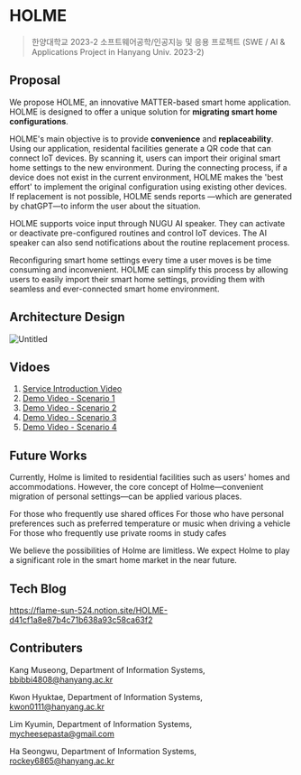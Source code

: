 # HOLME
> 한양대학교 2023-2 소프트웨어공학/인공지능 및 응용 프로젝트 (SWE / AI & Applications Project in Hanyang Univ. 2023-2)

## Proposal
We propose HOLME, an innovative MATTER-based smart home application. HOLME is designed to offer a unique solution for **migrating smart home configurations**.

HOLME's main objective is to provide **convenience** and **replaceability**. Using our application, residental facilities generate a QR code that can connect IoT devices. By scanning it, users can import their original smart home settings to the new environment. During the connecting process, if a device does not exist in the current environment, HOLME makes the 'best effort' to implement the original configuration using existing other devices. If replacement is not possible, HOLME sends reports —which are generated by chatGPT—to inform the user about the situation.

HOLME supports voice input through NUGU AI speaker. They can activate or deactivate pre-configured routines and control IoT devices. The AI speaker can also send notifications about the routine replacement process.

Reconfiguring smart home settings every time a user moves is be time consuming and inconvenient. HOLME can simplify this process by allowing users to easily import their smart home settings, providing them with seamless and ever-connected smart home environment.

## Architecture Design
![Untitled](https://github.com/PROJECT-HOLME/.github/assets/68896078/bd742166-910c-44f8-8c38-dc2cf2fe5973)

## Vidoes
1. [Service Introduction Video](https://www.youtube.com/watch?v=HlD644ya8SU)
2. [Demo Video - Scenario 1](https://www.youtube.com/watch?v=pzDz38TnGOU)
3. [Demo Video - Scenario 2](https://www.youtube.com/watch?v=22ej_bSvGUQ)
4. [Demo Video - Scenario 3](https://www.youtube.com/watch?v=HAMdBwbT-m0)
5. [Demo Video - Scenario 4](https://www.youtube.com/watch?v=oNb0_ROaePk)

## Future Works
Currently, Holme is limited to residential facilities such as users' homes and accommodations. However, the core concept of Holme—convenient migration of personal settings—can be applied various places.

For those who frequently use shared offices
For those who have personal preferences such as preferred temperature or music when driving a vehicle
For those who frequently use private rooms in study cafes

We believe the possibilities of Holme are limitless. We expect Holme to play a significant role in the smart home market in the near future.

## Tech Blog
https://flame-sun-524.notion.site/HOLME-d41cf1a8e87b4c71b638a93c58ca63f2

## Contributers
Kang Museong, Department of Information Systems, bbibbi4808@hanyang.ac.kr

Kwon Hyuktae, Department of Information Systems, kwon0111@hanyang.ac.kr

Lim Kyumin, Department of Information Systems, mycheesepasta@gmail.com

Ha Seongwu, Department of Information Systems, rockey6865@hanyang.ac.kr
